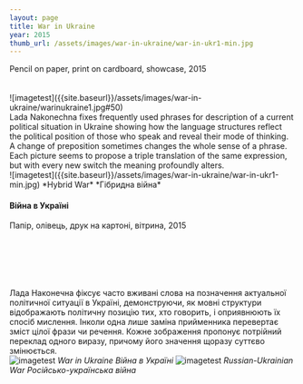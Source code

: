 ```yaml
---
layout: page
title: War in Ukraine
year: 2015
thumb_url: /assets/images/war-in-ukraine/war-in-ukr1-min.jpg
---
```


<section markdown="1" class="EN">
Pencil on paper, print on cardboard, showcase, 2015
<br><br>
<br>
![imagetest]({{site.baseurl}}/assets/images/war-in-ukraine/warinukraine1.jpg#50)
<br>
Lada Nakonechna fixes frequently used phrases for description of a current political situation in Ukraine showing how the language structures reflect the political position of those who speak and reveal their mode of thinking. A change of preposition sometimes changes the whole sense of a phrase. Each picture seems to propose a triple translation of the same expression, but with every new switch the meaning profoundly alters.
<br>
![imagetest]({{site.baseurl}}/assets/images/war-in-ukraine/war-in-ukr1-min.jpg)
*Hybrid War* *Гібридна війна*
<br>
</section>

<section markdown="1" class="UKR">

#### Війна в Україні

Папір, олівець, друк на картоні, вітрина, 2015
<br><br>
<br><br>
<br><br>
<br>
Лада Наконечна фіксує часто вживані слова на позначення актуальної політичної ситуації в Україні, демонструючи, як мовні структури відображають політичну позицію тих, хто говорить, і оприявнюють їх спосіб мислення. Інколи одна лише заміна прийменника перевертає зміст цілої фрази чи речення. Кожне зображення пропонує потрійний переклад одного виразу, причому його значення щоразу суттєво змінюється. 
<br>
![imagetest]({{site.baseurl}}/assets/images/war-in-ukraine/war-in-ukr2-min.jpg)
*War in Ukraine* *Війна в Україні*
![imagetest]({{site.baseurl}}/assets/images/war-in-ukraine/war-in-ukr3-min.jpg)
*Russian-Ukrainian War* *Російсько-українська війна*

</section>